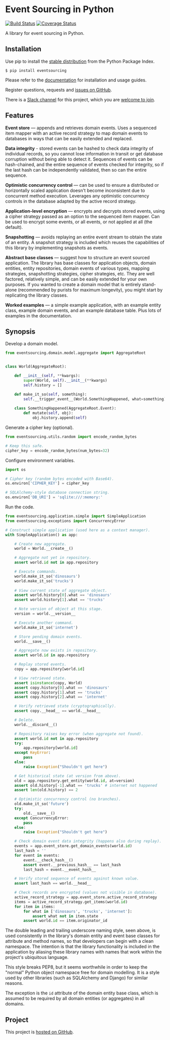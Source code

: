 # Event Sourcing in Python

[![Build Status](https://secure.travis-ci.org/johnbywater/eventsourcing.png)](https://travis-ci.org/johnbywater/eventsourcing)
[![Coverage Status](https://coveralls.io/repos/github/johnbywater/eventsourcing/badge.svg#)](https://coveralls.io/github/johnbywater/eventsourcing)

A library for event sourcing in Python.

## Installation

Use pip to install the [stable distribution](https://pypi.python.org/pypi/eventsourcing) from
the Python Package Index.

    $ pip install eventsourcing
    

Please refer to the [documentation](http://eventsourcing.readthedocs.io/) for installation and usage guides.

Register questions, requests and [issues on GitHub](https://github.com/johnbywater/eventsourcing/issues).

There is a [Slack channel](https://eventsourcinginpython.slack.com/messages/) for this project, which you
are [welcome to join](https://join.slack.com/t/eventsourcinginpython/shared_invite/enQtMjczNTc2MzcxNDI0LTUwZGQ4MDk0ZDJmZmU0MjM4MjdmOTBlZGI0ZTY4NWIxMGFkZTcwNmUxM2U4NGM3YjY5MTVmZTBiYzljZjI3ZTE).


## Features

**Event store** — appends and retrieves domain events. Uses a
sequenced item mapper with an active record strategy to map domain events
to databases in ways that can be easily extended and replaced.

**Data integrity** - stored events can be hashed to check data integrity of individual
records, so you cannot lose information in transit or get database corruption without
being able to detect it. Sequences of events can be hash-chained, and the entire sequence
of events checked for integrity, so if the last hash can be independently validated, then
so can the entire sequence.

**Optimistic concurrency control** — can be used to ensure a distributed or
horizontally scaled application doesn't become inconsistent due to concurrent
method execution. Leverages any optimistic concurrency controls in the database
adapted by the active record strategy.

**Application-level encryption** — encrypts and decrypts stored events, using a cipher
strategy passed as an option to the sequenced item mapper. Can be used to encrypt some
events, or all events, or not applied at all (the default).

**Snapshotting** — avoids replaying an entire event stream to
obtain the state of an entity. A snapshot strategy is included which reuses
the capabilities of this library by implementing snapshots as events.

**Abstract base classes** — suggest how to structure an event sourced application.
The library has base classes for application objects, domain entities, entity repositories,
domain events of various types, mapping strategies, snapshotting strategies, cipher strategies,
etc. They are well factored, relatively simple, and can be easily extended for your own
purposes. If you wanted to create a domain model that is entirely stand-alone (recommended by
purists for maximum longevity), you might start by replicating the library classes.

**Worked examples** — a simple example application, with an example entity class,
example domain events, and an example database table. Plus lots of examples in the documentation. 


## Synopsis

Develop a domain model.

```python
from eventsourcing.domain.model.aggregate import AggregateRoot


class World(AggregateRoot):

    def __init__(self, **kwargs):
        super(World, self).__init__(**kwargs)
        self.history = []

    def make_it_so(self, something):
        self.__trigger_event__(World.SomethingHappened, what=something)
    
    class SomethingHappened(AggregateRoot.Event):
        def mutate(self, obj):
            obj.history.append(self)
```

Generate a cipher key (optional).

```python
from eventsourcing.utils.random import encode_random_bytes

# Keep this safe.
cipher_key = encode_random_bytes(num_bytes=32)
```

Configure environment variables.

```python
import os

# Cipher key (random bytes encoded with Base64).
os.environ['CIPHER_KEY'] = cipher_key

# SQLAlchemy-style database connection string. 
os.environ['DB_URI'] = 'sqlite:///:memory:'
```

Run the code.

```python
from eventsourcing.application.simple import SimpleApplication
from eventsourcing.exceptions import ConcurrencyError

# Construct simple application (used here as a context manager).
with SimpleApplication() as app:

    # Create new aggregate.
    world = World.__create__()

    # Aggregate not yet in repository.
    assert world.id not in app.repository

    # Execute commands.
    world.make_it_so('dinosaurs')
    world.make_it_so('trucks')
    
    # View current state of aggregate object.
    assert world.history[0].what == 'dinosaurs'
    assert world.history[1].what == 'trucks'

    # Note version of object at this stage.
    version = world.__version__ 

    # Execute another command.
    world.make_it_so('internet')

    # Store pending domain events.
    world.__save__()

    # Aggregate now exists in repository.
    assert world.id in app.repository

    # Replay stored events.
    copy = app.repository[world.id]

    # View retrieved state.
    assert isinstance(copy, World)
    assert copy.history[0].what == 'dinosaurs'
    assert copy.history[1].what == 'trucks'
    assert copy.history[2].what == 'internet'

    # Verify retrieved state (cryptographically).
    assert copy.__head__ == world.__head__

    # Delete.
    world.__discard__()

    # Repository raises key error (when aggregate not found).
    assert world.id not in app.repository
    try:
        app.repository[world.id]
    except KeyError:
        pass
    else:
        raise Exception("Shouldn't get here")

    # Get historical state (at version from above).
    old = app.repository.get_entity(world.id, at=version)
    assert old.history[-1].what == 'trucks' # internet not happened
    assert len(old.history) == 2

    # Optimistic concurrency control (no branches).
    old.make_it_so('future')
    try:
        old.__save__()
    except ConcurrencyError:
        pass
    else:
        raise Exception("Shouldn't get here")

    # Check domain event data integrity (happens also during replay).
    events = app.event_store.get_domain_events(world.id)
    last_hash = ''
    for event in events:
        event.__check_hash__()
        assert event.__previous_hash__ == last_hash
        last_hash = event.__event_hash__

    # Verify stored sequence of events against known value.
    assert last_hash == world.__head__

    # Check records are encrypted (values not visible in database).
    active_record_strategy = app.event_store.active_record_strategy
    items = active_record_strategy.get_items(world.id)
    for item in items:
        for what in ['dinosaurs', 'trucks', 'internet']:         
            assert what not in item.state
        assert world.id == item.originator_id 
```

The double leading and trailing underscore naming style, seen above,
is used consistently in the library's domain entity and event
base classes for attribute and method names, so that developers can
begin with a clean namespace. The intention is that the library
functionality is included in the application by aliasing these library
names with names that work within the project's ubiquitous language.

This style breaks PEP8, but it seems worthwhile in order to keep the
"normal" Python object namespace free for domain modelling. It is a style
used by other libraries (such as SQLAlchemy and Django) for similar reasons.

The exception is the ``id`` attribute of the domain entity base class,
which is assumed to be required by all domain entities (or aggregates) in
all domains.


## Project

This project is [hosted on GitHub](https://github.com/johnbywater/eventsourcing).
